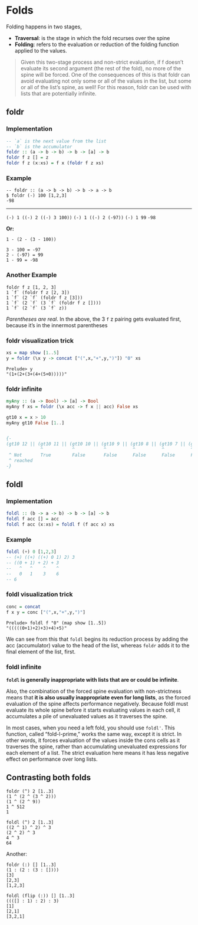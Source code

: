 # Folds

Folding happens in two stages, 
- **Traversal**: is the stage in which the fold recurses over the spine 
- **Folding**: refers to the evaluation or reduction of the folding function applied to the values.

> Given this two-stage process and non-strict evaluation, if f doesn’t evaluate its second argument (the rest of the fold), no more of the spine will be forced. One of the consequences of this is that foldr can avoid evaluating not only some or all of the values in the list, but some or all of the list’s spine, as well! For this reason, foldr can be used with lists that are potentially infinite.

## foldr

### Implementation

```hs
-- `a` is the next value from the list
-- `b` is the accumulator
foldr :: (a -> b -> b) -> b -> [a] -> b 
foldr f z [] = z
foldr f z (x:xs) = f x (foldr f z xs)
```

### Example

```
-- foldr :: (a -> b -> b) -> b -> a -> b
$ foldr (-) 100 [1,2,3]
-98
```

---

```(-) 1 ((-) 2 ((-) 3 100))```
```(-) 1 ((-) 2 (-97))```
```(-) 1 99```
```-98```

**Or:**

```1 - (2 - (3 - 100))```

```
3 - 100 = -97
2 - (-97) = 99
1 - 99 = -98
```

### Another Example

```
foldr f z [1, 2, 3]
1 `f` (foldr f z [2, 3])
1 `f` (2 `f` (foldr f z [3]))
1 `f` (2 `f` (3 `f` (foldr f z []))) 
1 `f` (2 `f` (3 `f` z))
```

_Parentheses are real_. In the above, the 3 `f` z pairing gets evaluated first, because it’s in the innermost parentheses

### foldr visualization trick

```hs
xs = map show [1..5]
y = foldr (\x y -> concat ["(",x,"+",y,")"]) "0" xs
```

```
Prelude> y
"(1+(2+(3+(4+(5+0)))))"
```

### foldr infinite

```hs
myAny :: (a -> Bool) -> [a] -> Bool 
myAny f xs = foldr (\x acc -> f x || acc) False xs

gt10 x = x > 10
myAny gt10 False [1..]


{-
(gt10 12 || (gt10 11 || (gt10 10 || (gt10 9 || (gt10 8 || (gt10 7 || (gt10 6 || (gt10 5 || (gt10 4 || (gt10 3 || (gt10 2 || (gt10 1 || False)))))))))))
             ^           ^           ^          ^          ^          ^          ^          ^          ^          ^          ^
 ^ Not       True        False       False      False      False      False      False      False      False      False      False
 ^ reached
-}
```


## foldl

### Implementation

```hs
foldl :: (b -> a -> b) -> b -> [a] -> b 
foldl f acc [] = acc
foldl f acc (x:xs) = foldl f (f acc x) xs
```

### Example

```hs
foldl (+) 0 [1,2,3] 
-- (+) ((+) ((+) 0 1) 2) 3
-- ((0 + 1) + 2) + 3
--   ^   ^    ^    ^
--   0   1    3    6
-- 6
```


### foldl visualization trick

```hs
conc = concat
f x y = conc ["(",x,"+",y,")"]
```

```
Prelude> foldl f "0" (map show [1..5])
"(((((0+1)+2)+3)+4)+5)"
```

We can see from this that `foldl` begins its reduction process by adding the acc (accumulator) value to the head of the list, whereas `foldr` adds it to the final element of the list, first.

### foldl infinite

**`foldl` is generally inappropriate with lists that are or could be infinite**. 

Also, the combination of the forced spine evaluation with non-strictness means that **it is also usually inappropriate even for long lists**, as the forced evaluation of the spine affects performance negatively. Because foldl must evaluate its whole spine before it starts evaluating values in each cell, it accumulates a pile of unevaluated values as it traverses the spine.

In most cases, when you need a left fold, you should use `foldl'`. This function, called “fold-l-prime,” works the same way, except it is strict. In other words, it forces evaluation of the values inside the cons cells as it traverses the spine, rather than accumulating unevaluated expressions for each element of a list. The strict evaluation here means it has less negative effect on performance over long lists.


## Contrasting both folds

```
foldr (^) 2 [1..3]
(1 ^ (2 ^ (3 ^ 2)))
(1 ^ (2 ^ 9)) 
1 ^ 512
1
```

```
foldl (^) 2 [1..3] 
((2 ^ 1) ^ 2) ^ 3 
(2 ^ 2) ^ 3
4 ^ 3
64
```

Another:

```
foldr (:) [] [1..3]
(1 : (2 : (3 : [])))
[3]
[2,3]
[1,2,3]
```

```
foldl (flip (:)) [] [1..3]
((([] : 1) : 2) : 3)
[1]
[2,1]
[3,2,1]
```

